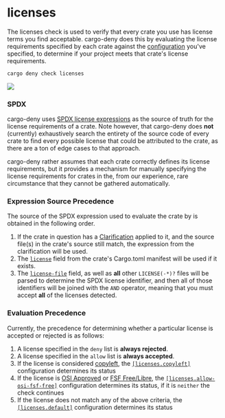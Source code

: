 # licenses

The licenses check is used to verify that every crate you use has license terms
you find acceptable. cargo-deny does this by evaluating the license requirements
specified by each crate against the [configuration](cfg.md) you've specified, to
determine if your project meets that crate's license requirements.

```bash
cargo deny check licenses
```

<img src="https://imgur.com/XMmvx9L.png"/>

### SPDX

cargo-deny uses [SPDX license expressions][SPDX] as the source of truth for the 
license requirements of a crate. Note however, that cargo-deny does **not** 
(currently) exhaustively search the entirety of the source code of every crate 
to find every possible license that could be attributed to the crate, as there 
are a ton of edge cases to that approach.

cargo-deny rather assumes that each crate correctly defines its license 
requirements, but it provides a mechanism for manually specifying the license 
requirements for crates in the, from our experience, rare circumstance that they
cannot be gathered automatically.

### Expression Source Precedence

The source of the SPDX expression used to evaluate the crate by is obtained in 
the following order.

1. If the crate in question has a [Clarification](cfg.md#the-clarify-field-optional)
applied to it, and the source file(s) in the crate's source still match, the
expression from the clarification will be used.
1. The [`license`][cargo-md] field from the crate's Cargo.toml manifest will be 
used if it exists.
1. The [`license-file`][cargo-md] field, as well as **all** other `LICENSE(-*)?` 
files will be parsed to determine the SPDX license identifier, and then all of 
those identifiers will be joined with the `AND` operator, meaning that you must 
accept **all** of the licenses detected.

### Evaluation Precedence

Currently, the precedence for determining whether a particular license is 
accepted or rejected is as follows:

1. A license specified in the `deny` list is **always rejected**.
1. A license specified in the `allow` list is **always accepted**.
1. If the license is considered
[copyleft](https://en.wikipedia.org/wiki/Copyleft), the
[`[licenses.copyleft]`](cfg.md#the-copyleft-field-optional) configuration 
determines its status
1. If the license is [OSI Approved](https://opensource.org/licenses) or
[FSF Free/Libre](https://www.gnu.org/licenses/license-list.en.html), the
[`[licenses.allow-osi-fsf-free]`](cfg.md#the-allow-osi-fsf-free-field-optional) 
configuration determines its status, if it is `neither` the check continues
1. If the license does not match any of the above criteria, the 
[`[licenses.default]`](cfg.md#the-default-field-optional) configuration 
determines its status

[SPDX]: https://spdx.github.io/spdx-spec/appendix-IV-SPDX-license-expressions/
[cargo-md]: https://doc.rust-lang.org/cargo/reference/manifest.html#package-metadata